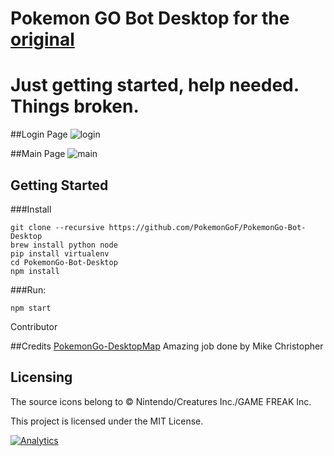 # Pokemon GO Bot Desktop for the [original](https://github.com/PokemonGoF/PokemonGo-Bot)

# Just getting started, help needed. Things broken.

##Login Page
![login](https://raw.githubusercontent.com/PokemonGoF/PokemonGo-Bot-Desktop/development/screenshots/Login.png)

##Main Page
![main](https://raw.githubusercontent.com/PokemonGoF/PokemonGo-Bot-Desktop/development/screenshots/Main.png)

Getting Started
---------------
###Install
```
git clone --recursive https://github.com/PokemonGoF/PokemonGo-Bot-Desktop
brew install python node
pip install virtualenv
cd PokemonGo-Bot-Desktop
npm install
```

###Run:
```
npm start
```

Contributor

##Credits
[PokemonGo-DesktopMap](https://github.com/mchristopher/PokemonGo-DesktopMap) Amazing job done by  Mike Christopher

Licensing
---------
The source icons belong to © Nintendo/Creatures Inc./GAME FREAK Inc.

This project is licensed under the MIT License.

[![Analytics](https://ga-beacon.appspot.com/UA-81468120-1/desktop-welcome-page)](https://github.com/igrigorik/ga-beacon)
